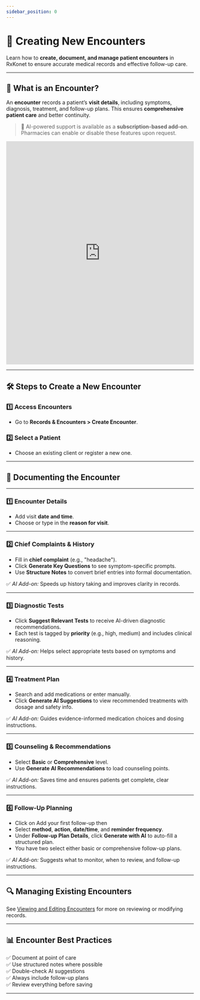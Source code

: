 ```yaml
---
sidebar_position: 0
---
```


# 🏥 Creating New Encounters

Learn how to **create, document, and manage patient encounters** in RxKonet to ensure accurate medical records and effective follow-up care.

---

## 📌 What is an Encounter?

An **encounter** records a patient’s **visit details**, including symptoms, diagnosis, treatment, and follow-up plans. This ensures **comprehensive patient care** and better continuity.

> 🧠 AI-powered support is available as a **subscription-based add-on**. Pharmacies can enable or disable these features upon request.

<iframe src="https://www.loom.com/embed/9558a4fa98b6497abd90939384353550?sid=c73f0f1f-bd53-4660-aa07-68eb3ca911d7"
width="100%" height="600" frameborder="0" webkitallowfullscreen mozallowfullscreen allowfullscreen></iframe>

---

## 🛠️ Steps to Create a New Encounter

### 1️⃣ **Access Encounters**

- Go to **Records & Encounters > Create Encounter**.

### 2️⃣ **Select a Patient**

- Choose an existing client or register a new one.

---

## 📝 Documenting the Encounter

---

### **1️⃣ Encounter Details**

- Add visit **date and time**.
- Choose or type in the **reason for visit**.

---

### **2️⃣ Chief Complaints & History**

- Fill in **chief complaint** (e.g., "headache").
- Click **Generate Key Questions** to see symptom-specific prompts.
- Use **Structure Notes** to convert brief entries into formal documentation.

✅ _AI Add-on:_ Speeds up history taking and improves clarity in records.

---

### **3️⃣ Diagnostic Tests**

- Click **Suggest Relevant Tests** to receive AI-driven diagnostic recommendations.
- Each test is tagged by **priority** (e.g., high, medium) and includes clinical reasoning.

✅ _AI Add-on:_ Helps select appropriate tests based on symptoms and history.

---

### **4️⃣ Treatment Plan**

- Search and add medications or enter manually.
- Click **Generate AI Suggestions** to view recommended treatments with dosage and safety info.

✅ _AI Add-on:_ Guides evidence-informed medication choices and dosing instructions.

---

### **5️⃣ Counseling & Recommendations**

- Select **Basic** or **Comprehensive** level.
- Use **Generate AI Recommendations** to load counseling points.

✅ _AI Add-on:_ Saves time and ensures patients get complete, clear instructions.

---

### **6️⃣ Follow-Up Planning**

- Click on Add your first follow-up then
- Select **method**, **action**, **date/time**, and **reminder frequency**.
- Under **Follow-up Plan Details**, click **Generate with AI** to auto-fill a structured plan.
- You have two select either basic or comprehensive follow-up plans.

✅ _AI Add-on:_ Suggests what to monitor, when to review, and follow-up instructions.

---

## 🔍 Managing Existing Encounters

See [Viewing and Editing Encounters](#managing-existing-encounters) for more on reviewing or modifying records.

---

## 📊 Encounter Best Practices

✅ Document at point of care  
✅ Use structured notes where possible  
✅ Double-check AI suggestions  
✅ Always include follow-up plans  
✅ Review everything before saving

---
